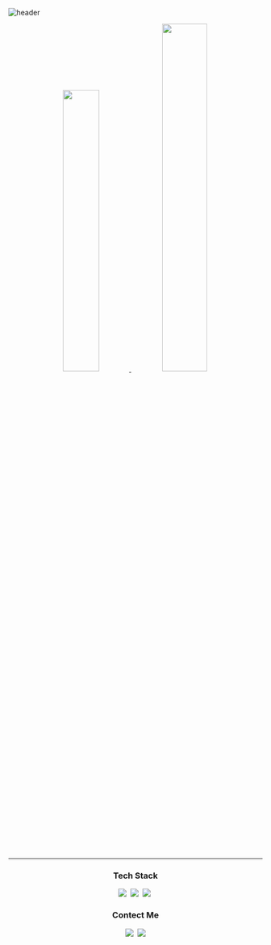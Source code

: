 ![header](https://capsule-render.vercel.app/api?type=venom&color=4169e1&height=300&section=header&text=DevelopGround&fontSize=90&fontColor=FFF)

<p align="center">
<a href="s">
  <img src="https://github-readme-stats.vercel.app/api/top-langs/?username=str-leshs&exclude_repo=dkssud8150.github.io&layout=compact&theme=tokyonight" width=37.8%/>
</a>
<a href="s">
  <img src="https://github-readme-stats.vercel.app/api?username=str-leshs&theme=holi&show_icons=true" width="42%" />
</a>
</p>

<hr>

<h3 align="center">Tech Stack</h3>
<p align="center">
  <img src="https://img.shields.io/badge/Java-007396?style=flat-square&logo=Java&logoColor=white"/></a>&nbsp
  <img src="https://img.shields.io/badge/Python-3766AB?style=flat-square&logo=Python&logoColor=white"/></a>&nbsp 
  <img src="https://img.shields.io/badge/Javascript-ffb13b?style=flat-square&logo=javascript&logoColor=white"/></a>&nbsp 
  
</p>

<h3 align="center">Contect Me</h3>
<p align="center">
  <a href="https://velog.io/@wilstiffeun"><img src="https://img.shields.io/badge/Tech%20Blog-11B48A?style=flat-square&logo=Vimeo&logoColor=white&link=https://velog.io/@wilstiffeun"/></a>&nbsp
  <a href="0805eslee@gmail.com"><img src="https://img.shields.io/badge/Gmail-d14836?style=flat-square&logo=Gmail&logoColor=white&link=0805eslee@gmail.com"/></a>
</p>